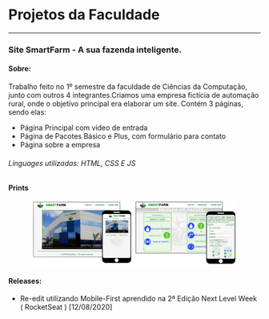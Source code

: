 # Projetos da Faculdade

---

### Site SmartFarm - A sua fazenda inteligente.

#### Sobre:

<p> Trabalho feito no 1º semestre da faculdade de Ciências da Computação, junto com outros 4 integrantes.Criamos uma empresa fictícia de automação rural, onde o objetivo principal era elaborar um site.
 Contém 3 páginas, sendo elas:
 
 - Página Principal com video de entrada
 - Página de Pacotes Básico e Plus, com formulário para contato
 - Página sobre a empresa
 
 <h6> Linguages utilizadas: HTML, CSS E JS </h6>
 
 #### Prints

<p align="center">
<img src="https://github.com/AlefLuiz/Projetos-da-Faculdade/blob/master/assets/SmartFarm_Print.png" width="40%" align="middle">
<img src="https://github.com/AlefLuiz/Projetos-da-Faculdade/blob/master/assets/SmartFarm_Print[2].png" width="40%" align="middle">
</p>

 #### Releases:
 
 - Re-edit utilizando Mobile-First aprendido na 2ª Edição Next Level Week ( RocketSeat ) [12/08/2020]
